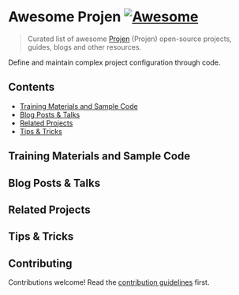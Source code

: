 # Awesome Projen [![Awesome](https://awesome.re/badge.svg)](https://awesome.re)

> Curated list of awesome [Projen](https://github.com/projen/projen) (Projen) open-source projects, guides, blogs and other resources.

Define and maintain complex project configuration through code.

## Contents

- [Training Materials and Sample Code](#training-materials-and-sample-code)
- [Blog Posts & Talks](#blog-posts--talks)
- [Related Projects](#related-projects)
- [Tips & Tricks](#tips--tricks)

## Training Materials and Sample Code


## Blog Posts & Talks

## Related Projects

## Tips & Tricks

## Contributing

Contributions welcome! Read the [contribution guidelines](contributing.md) first.
